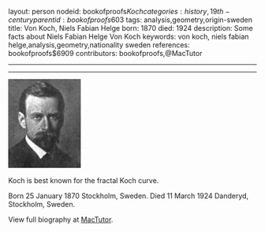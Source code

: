 layout: person
nodeid: bookofproofs$Koch
categories: history,19th-century
parentid: bookofproofs$603
tags: analysis,geometry,origin-sweden
title: Von Koch, Niels Fabian Helge
born: 1870
died: 1924
description: Some facts about Niels Fabian Helge Von Koch
keywords: von koch, niels fabian helge,analysis,geometry,nationality sweden
references: bookofproofs$6909
contributors: bookofproofs,@MacTutor

---


---

![Koch.jpg](https://github.com/bookofproofs/bookofproofs.github.io/blob/main/_sources/_assets/images/portraits/Koch.jpg?raw=true)

Koch is best known for the fractal Koch curve.

Born 25 January 1870 Stockholm, Sweden. Died 11 March 1924 Danderyd, Stockholm, Sweden.


View full biography at [MacTutor](https://mathshistory.st-andrews.ac.uk/Biographies/Koch/).